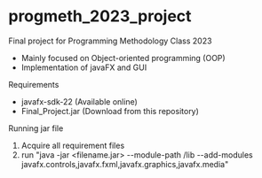 # progmeth_2023_project
Final project for Programming Methodology Class 2023
- Mainly focused on Object-oriented programming (OOP)
- Implementation of javaFX and GUI

Requirements
- javafx-sdk-22 (Available online)
- Final_Project.jar (Download from this repository)

Running jar file
1. Acquire all requirement files
2. run "java -jar <path> <filename.jar> --module-path <javafx-sdk-22 folder path>/lib --add-modules javafx.controls,javafx.fxml,javafx.graphics,javafx.media"
